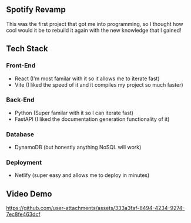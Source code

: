 ## Spotify Revamp

This was the first project that got me into programming, so I thought how cool would it be to rebuild it again with the new knowledge that I gained!

## Tech Stack

### Front-End

- React (I'm most familar with it so it allows me to iterate fast)
- Vite (I liked the speed of it and it compiles my project so much faster)

### Back-End

- Python (Super familar with it so I can iterate fast)
- FastAPI (I liked the documentation generation functionality of it)

### Database

- DynamoDB (but honestly anything NoSQL will work)

### Deployment

- Netlify (super easy and allows me to deploy in minutes)

## Video Demo



https://github.com/user-attachments/assets/333a3faf-8494-4234-9274-7ec8fe463dcf


